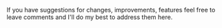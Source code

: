 If you have suggestions for changes, improvements, features feel free to leave comments and I'll do my best to address them here.